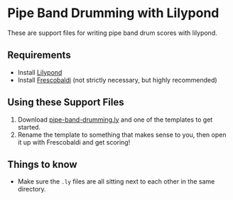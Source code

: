 
# Pipe Band Drumming with Lilypond

These are support files for writing pipe band drum scores with lilypond.

## Requirements

 * Install [Lilypond](https://lilypond.org)
 * Install [Frescobaldi](https://frescobaldi.org) (not strictly necessary, but highly recommended)

## Using these Support Files

1. Download [pipe-band-drumming.ly](pipe-band-drumming.ly) and one of the templates to get started.
2. Rename the template to something that makes sense to you, then open it up with Frescobaldi and get scoring!

## Things to know

* Make sure the `.ly` files are all sitting next to each other in the same directory.

